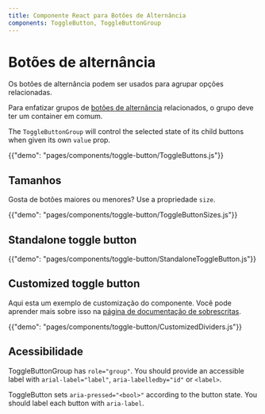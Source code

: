 ```yaml
---
title: Componente React para Botões de Alternância
components: ToggleButton, ToggleButtonGroup
---
```


# Botões de alternância

<p class="description">Os botões de alternância podem ser usados para agrupar opções relacionadas.</p>

Para enfatizar grupos de [botões de alternância](https://material.io/design/components/buttons.html#toggle-button) relacionados, o grupo deve ter um container em comum.

The `ToggleButtonGroup` will control the selected state of its child buttons when given its own `value` prop.

{{"demo": "pages/components/toggle-button/ToggleButtons.js"}}

## Tamanhos

Gosta de botões maiores ou menores? Use a propriedade `size`.

{{"demo": "pages/components/toggle-button/ToggleButtonSizes.js"}}

## Standalone toggle button

{{"demo": "pages/components/toggle-button/StandaloneToggleButton.js"}}

## Customized toggle button

Aqui esta um exemplo de customização do componente. Você pode aprender mais sobre isso na [página de documentação de sobrescritas](/customization/components/).

{{"demo": "pages/components/toggle-button/CustomizedDividers.js"}}

## Acessibilidade

ToggleButtonGroup has `role="group"`. You should provide an accessible label with `arial-label="label"`, `aria-labelledby="id"` or `<label>`.

ToggleButton sets `aria-pressed="<bool>"` according to the button state. You should label each button with `aria-label`.